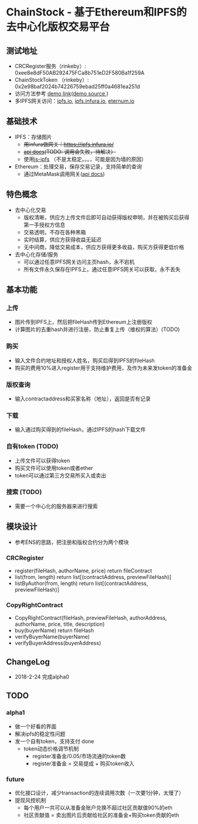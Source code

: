# ChainStock - 基于Ethereum和IPFS的去中心化版权交易平台

## 测试地址
- CRCRegister服务（rinkeby）: 0xee8e8dF50AB292475FCa8b751eD2F580Ba1f259A
- ChainStockToken （rinkeby）: 0x2e98baf2024b74226759ebad25ff0a4681ea251d
- 访问方法参考 [demo link](https://phxwang.github.io/chainstock/demo.html)([demo source ](https://github.com/phxwang/chainstock/blob/master/docs/demo.html))
- 多IPFS网关访问：[ipfs.io](https://ipfs.io/ipfs/QmWiDeZg3d8FhxC4khd8xnc8s6Rrch4obqrVjcmn5n3n81), [ipfs.infura.io](https://ipfs.infura.io/ipfs/QmWiDeZg3d8FhxC4khd8xnc8s6Rrch4obqrVjcmn5n3n81), [eternum.io](https://www.eternum.io/ipfs/QmWiDeZg3d8FhxC4khd8xnc8s6Rrch4obqrVjcmn5n3n81)

## 基础技术
* IPFS：存储图片
  * ~~用infura做网关：https://ipfs.infura.io/~~
  * ~~[api docs](https://github.com/ipfs/js-ipfs-api)(TODO: 调用会失败，待解决）~~
  * 使用[js-ipfs](https://github.com/ipfs/js-ipfs) （不是太稳定。。。，可能是因为墙的原因）
* Ethereum：处理交易，保存交易记录，支持简单的查询
  * 通过MetaMask调用网关([api docs](https://github.com/MetaMask/faq/blob/master/DEVELOPERS.md))
## 特色概念
 - 去中心化交易
   - 版权清晰，供应方上传文件后即可自动获得版权申明，并在被购买后获得第一手授权方信息
   - 交易透明，不存在各种黑箱
   - 实时结算，供应方获得收益无延迟
   - 无中间商，降低交易成本，供应方获得更多收益，购买方获得更低价格
 - 去中心化存储/服务
   - 可以通过任意IPFS网关访问主页hash，永不宕机
   - 所有文件永久保存在IPFS上，通过任意IPFS网关可以获取，永不丢失
  
## 基本功能
### 上传
* 图片传到IPFS上，然后把fileHash传到Ethereum上注册版权
* 计算图片的去重hash并进行注册，防止重复上传（维权的算法）(TODO)
### 购买
* 输入文件合约地址和授权人姓名，购买后得到IPFS的fileHash
* 购买的费用10%进入register用于支持维护费用，及作为未来发token的准备金
### 版权查询
* 输入contractaddress和买家名称（地址），返回是否有记录
### 下载
* 输入通过购买得到的fileHash，通过IPFS的hash下载文件
### 自有token (TODO)
* 上传文件可以获得token
* 购买文件可以使用token或者ether
* token可以通过第三方交易所买入或卖出
### 搜索 (TODO)
* 需要一个中心化的服务器来进行搜索

## 模块设计
* 参考ENS的思路，把注册和版权合约分为两个模块
### CRCRegister 
* register(fileHash, authorName, price) return fileContract
* list(from, length) return list[(contractAddress, previewFileHash)]
* listByAuthor(from, length) return list[(contractAddress, previewFileHash)]

### CopyRightContract
* CopyRightContract(fileHash, previewFileHash, authorAddress, authorName, price, title, description)
* buy(buyerName) return fileHash
* verifyBuyerName(buyerName)
* verifyBuyerAddress(buyerAddress)

## ChangeLog
- 2018-2-24 完成alpha0

## TODO
### alpha1
- 做一个好看的界面
- 解决ipfs的稳定性问题
- 发一个自有token，支持支付 done
  - token动态价格调节机制
    - register准备金/0.05/市场流通的token数
    - register准备金 = 交易提成 + 购买token收入

### future
- 优化接口设计，减少transaction的连续调用次数（一次要1分钟，太慢了）
- 提现风控机制
  - 每个用户一共可以从准备金账户兑换不超过社区贡献值90%的eth
  - 社区贡献值 = 卖出图片后贡献给社区的准备金+购买token贡献的eth